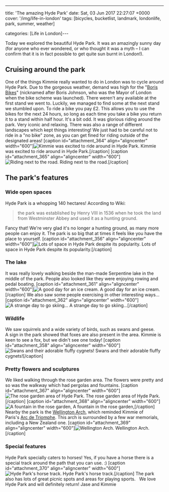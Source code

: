 ---
title: 'The amazing Hyde Park'
date: Sat, 03 Jun 2017 22:27:07 +0000
cover: '/img/life-in-london'
tags: [bicycles, bucketlist, landmark, londonlife, park, summer, weather]

categories: [Life in London]---

Today we explored the beautiful Hyde Park. It was an amazingly sunny day (for anyone who ever wondered, or who thought it was a myth – I can confirm that it is in fact possible to get quite sun burnt in London!).

Cruising around the park
------------------------

One of the things Kimmie really wanted to do in London was to cycle around Hyde Park. Due to the gorgeous weather, demand was high for the "[Boris Bikes](https://tfl.gov.uk/modes/cycling/santander-cycles)" (nicknamed after Boris Johnson, who was the Mayor of London when the bike scheme was launched). There weren't any available at the first stand we went to. Luckily, we managed to find some at the next stand we stumbled upon. To ride a bike you pay £2. This allows you to use the bikes for the next 24 hours, so long as each time you take a bike you return it to a stand within half hour. It's a bit odd. It was glorious riding around the park. Very iconic and relaxing. There was also a range of different landscapes which kept things interesting! We just had to be careful not to ride in a "no bike" zone, as you can get fined for riding outside of the designated areas! \[caption id="attachment_364" align="aligncenter" width="600"\]![Kimmie was excited to ride around in Hyde Park.](http://coupleofkiwis.com/wp-content/uploads/2017/06/hyde-park-bike-riding-300x187.jpg) Kimmie was excited to ride around in Hyde Park.\[/caption\] \[caption id="attachment_365" align="aligncenter" width="600"\]![Riding next to the road.](http://coupleofkiwis.com/wp-content/uploads/2017/06/hyde-park-kimmie-riding-300x169.jpg) Riding next to the road.\[/caption\]

The park's features
-------------------

### Wide open spaces

Hyde Park is a whopping 140 hectares! According to Wiki:

> the park was established by Henry VIII in 1536 when he took the land from Westminster Abbey and used it as a hunting ground.

Fancy that! We're very glad it's no longer a hunting ground, as many more people can enjoy it. The park is so big that at times it feels like you have the place to yourself. \[caption id="attachment_356" align="aligncenter" width="600"\]![Lots of space in Hyde Park despite its popularity. ](http://coupleofkiwis.com/wp-content/uploads/2017/06/open-spaces-hyde-park-300x169.jpg) Lots of space in Hyde Park despite its popularity.\[/caption\]

### The lake

It was really lovely walking beside the man-made Serpentine lake in the middle of the park. People also looked like they were enjoying rowing and pedal boating. \[caption id="attachment_361" align="aligncenter" width="600"\]![A good day for an ice cream.](http://coupleofkiwis.com/wp-content/uploads/2017/06/hyde-park-ice-cream-300x188.jpg) A good day for an ice cream.\[/caption\] We also saw some people exercising in other interesting ways... \[caption id="attachment_362" align="aligncenter" width="600"\]![A strange day to go skiing...](http://coupleofkiwis.com/wp-content/uploads/2017/06/hyde-park-skiing-300x188.jpg) A strange day to go skiing...\[/caption\]

### Wildlife

We saw squirrels and a wide variety of birds, such as swans and geese. A sign in the park showed that foxes are also present in the area. Kimmie is keen to see a fox, but we didn't see one today! \[caption id="attachment_358" align="aligncenter" width="600"\]![Swans and their adorable fluffy cygnets!](http://coupleofkiwis.com/wp-content/uploads/2017/06/hyde-park-swans-300x169.jpg) Swans and their adorable fluffy cygnets!\[/caption\]

### Pretty flowers and sculptures

We liked walking through the rose garden area. The flowers were pretty and so was the walkway which had pergolas and fountains. \[caption id="attachment_367" align="aligncenter" width="600"\]![The rose garden area of Hyde Park.](http://coupleofkiwis.com/wp-content/uploads/2017/06/hyde-park-roses-300x169.jpg) The rose garden area of Hyde Park.\[/caption\] \[caption id="attachment_368" align="aligncenter" width="600"\]![A fountain in the rose garden, ](http://coupleofkiwis.com/wp-content/uploads/2017/06/hyde-park-rose-garden-statue-300x169.jpg) A fountain in the rose garden,\[/caption\] Nearby the park is the [Wellington Arch](https://en.wikipedia.org/wiki/Wellington_Arch), which reminded Kimmie of Paris's [Arc de Triomphe](http://www.arcdetriompheparis.com/). This arch is surrounded by a few war memorials, including a New Zealand one. \[caption id="attachment_369" align="aligncenter" width="600"\]![Wellington Arch.](http://coupleofkiwis.com/wp-content/uploads/2017/06/Wellington-Arch-300x187.jpg) Wellington Arch.\[/caption\]

### Special features

Hyde Park specially caters to horses! Yes, if you have a horse there is a special track around the path that you can use. :) \[caption id="attachment_370" align="aligncenter" width="600"\]![Hyde Park's horse track.](http://coupleofkiwis.com/wp-content/uploads/2017/06/Hyde-park-horse-track.-300x169.jpg) Hyde Park's horse track.\[/caption\] The park also has lots of great picnic spots and areas for playing sports.   We love Hyde Park and will definitely return! Jase and Kimmie